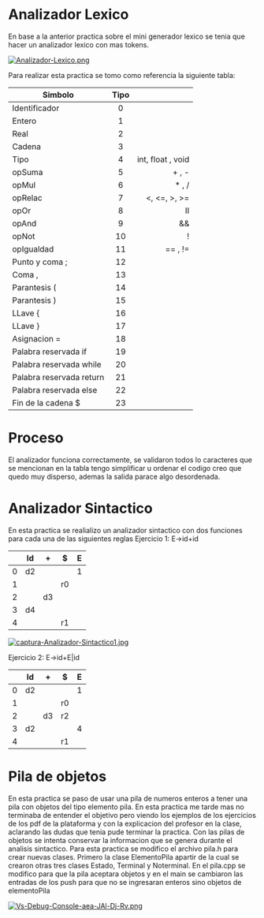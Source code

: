 # Analizador Lexico #
  
  En base a la anterior practica sobre el mini generador lexico se tenia que hacer un analizador lexico con mas tokens.

[![Analizador-Lexico.png](https://i.postimg.cc/KjxQnJHH/Analizador-Lexico.png)](https://postimg.cc/gXtvpqdV)

Para realizar esta practica se tomo como referencia la siguiente tabla:


| Simbolo        | Tipo           |   |
| ------------- |:-------------:| -----:|
| Identificador | 0 | |
| Entero      |  1  |    |
| Real |  2  |    |
| Cadena | 3 |
| Tipo | 4 | int, float , void |
| opSuma | 5 | + , - |
| opMul | 6 | * , / |
| opRelac | 7 | <, <=, >, >= |
| opOr | 8 | II |
| opAnd | 9 | && |
| opNot | 10 | ! |
| opIgualdad | 11 | == , != | 
| Punto y coma ; | 12
| Coma , | 13
| Parantesis ( | 14
| Parantesis ) | 15
| LLave { | 16
| LLave } | 17
| Asignacion = | 18
| Palabra reservada if | 19
| Palabra reservada while | 20
| Palabra reservada return | 21
| Palabra reservada else | 22
| Fin de la cadena $ | 23

  # Proceso #
  
  El analizador funciona correctamente, se validaron todos lo caracteres que se mencionan en la tabla 
  tengo simplificar u ordenar el codigo creo que quedo muy disperso, ademas la salida parace algo desordenada. 
  
  # Analizador Sintactico #
  En esta practica se realializo un analizador sintactico con dos funciones para cada una de las siguientes reglas
  Ejercicio 1: E->id+id
  
  |   | Id | + | $ | E |
  | - |:--:|:-:|:-:|:-:|
  | 0 | d2 |   |   | 1 |
  | 1 |    |   |r0 |   | 
  | 2 |    | d3|   |   |   
  | 3 | d4 |   |   |   | 
  | 4 |    |   | r1|   | 
  
  [![captura-Analizador-Sintactico1.jpg](https://i.postimg.cc/v8kYrpG8/captura-Analizador-Sintactico1.jpg)](https://postimg.cc/dDRcvN7g)
  
  Ejercicio 2: E->id+E|id
  
  |   | Id | + | $ | E |
  | - |:--:|:-:|:-:|:-:|
  | 0 | d2 |   |   | 1 |
  | 1 |    |   |r0 |   | 
  | 2 |    | d3|r2 |   |   
  | 3 | d2 |   |   | 4 | 
  | 4 |    |   | r1|   | 
  

# Pila de objetos #
En esta practica se paso de usar una pila de numeros enteros a tener una pila con objetos del tipo elemento pila. En esta practica me tarde mas no terminaba de 
entender el objetivo pero viendo los ejemplos de los ejercicios de los pdf de la plataforma y con la explicacion del profesor en la clase, aclarando las dudas que 
tenia pude terminar la practica. Con las pilas de objetos se intenta conservar la informacion que se genera durante el analisis sintactico. 
Para esta practica se modifico el archivo pila.h para crear nuevas clases. Primero la clase ElementoPila apartir de la cual se crearon otras tres clases Estado, Terminal y Noterminal. En el pila.cpp se modifico para que la pila aceptara objetos y en el main se cambiaron las entradas de los push para que no se ingresaran enteros sino objetos de elementoPila

[![Vs-Debug-Console-aea-JAl-Dj-Rv.png](https://i.postimg.cc/LX2GFmGN/Vs-Debug-Console-aea-JAl-Dj-Rv.png)](https://postimg.cc/Mc39yJ6Q)
